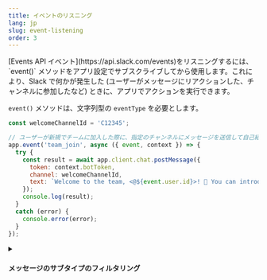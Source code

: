 ```yaml
---
title: イベントのリスニング
lang: jp
slug: event-listening
order: 3
---
```


<div class="section-content">
[Events API イベント](https://api.slack.com/events)をリスニングするには、 `event()` メソッドをアプリ設定でサブスクライブしてから使用します。これにより、Slack で何かが発生した (ユーザーがメッセージにリアクションした、チャンネルに参加したなど) ときに、アプリでアクションを実行できます。

`event()` メソッドは、文字列型の `eventType` を必要とします。
</div>

```javascript
const welcomeChannelId = 'C12345';

// ユーザーが新規でチームに加入した際に、指定のチャンネルにメッセージを送信して自己紹介を促す
app.event('team_join', async ({ event, context }) => {
  try {
    const result = await app.client.chat.postMessage({
      token: context.botToken,
      channel: welcomeChannelId,
      text: `Welcome to the team, <@${event.user.id}>! 🎉 You can introduce yourself in this channel.`
    });
    console.log(result);
  }
  catch (error) {
    console.error(error);
  }
});
```

<details class="secondary-wrapper" >
<summary class="section-head" markdown="0">
<h4 class="section-head">メッセージのサブタイプのフィルタリング</h4>
</summary>

<div class="secondary-content" markdown="0">
`message()` リスナーは `event('message')` に相当します。

イベントのサブタイプをフィルタリングするには、組み込みの `matchEventSubtype()` ミドルウェアを使用します。 `bot_message` や `message_replied` のような一般的なメッセージサブタイプは、[メッセージイベントページ](https://api.slack.com/events/message#message_subtypes)にあります。
</div>

```javascript
// bot からのメッセージ全てと一致
app.message(subtype('bot_message'), ({ message }) => {
  console.log(`The bot user ${message.user} said ${message.text}`);
});
```

</details>
